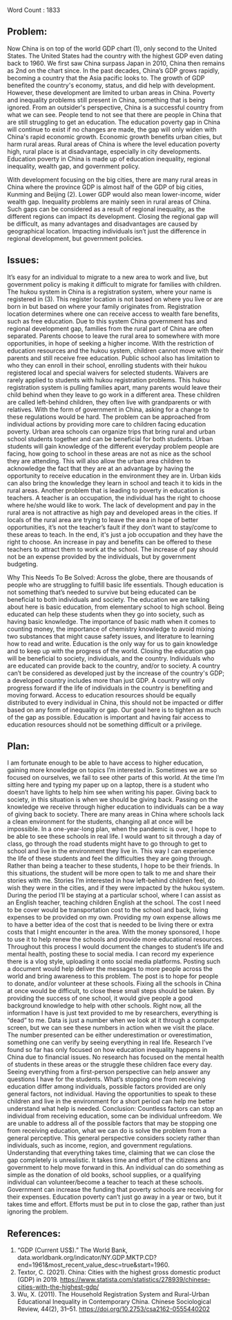 Word Count : 1833
## Problem:
Now China is on top of the world GDP chart (1), only second to the United States. The United States had the country with the highest GDP even dating back to 1960. We first saw China surpass Japan in 2010, China then remains as 2nd on the chart since. In the past decades, China’s GDP grows rapidly, becoming a country that the Asia pacific looks to. The growth of GDP benefited the country's economy, status, and did help with development. However, these development are limited to urban areas in China. Poverty and inequality problems still present in China, something that is being ignored. From an outsider's perspective, China is a successful country from what we can see. People tend to not see that there are people in China that are still struggling to get an education. The education poverty gap in China will continue to exist if no changes are made, the gap will only widen with China's rapid economic growth. Economic growth benefits urban cities, but harm rural areas. Rural areas of China is where the level education poverty high, rural place is at disadvantage, especially in city developments. Education poverty in China is made up of education inequality, regional inequality, wealth gap, and government policy.

With development focusing on the big cities, there are many rural areas in China where the province GDP is almost half of the GDP of big cities, Kunming and Beijing (2). Lower GDP would also mean lower-income, wider wealth gap. Inequality problems are mainly seen in rural areas of China. Such gaps can be considered as a result of regional inequality, as the different regions can impact its development. Closing the regional gap will be difficult, as many advantages and disadvantages are caused by geographical location. Impacting individuals isn’t just the difference in regional development, but government policies. 

## Issues:
It’s easy for an individual to migrate to a new area to work and live, but government policy is making it difficult to migrate for families with children. The hukou system in China is a registration system, where your name is registered in (3). This register location is not based on where you live or are born in but based on where your family originates from. Registration location determines where one can receive access to wealth fare benefits, such as free education.  Due to this system China government has and regional development gap, families from the rural part of China are often separated. Parents choose to leave the rural area to somewhere with more opportunities, in hope of seeking a higher income. With the restriction of education resources and the hukou system, children cannot move with their parents and still receive free education. Public school also has limitation to who they can enroll in their school, enrolling students with their hukou registered local and special waivers for selected students. Waivers are rarely applied to students with hukou registration problems. This hukou registration system is pulling families apart, many parents would leave their child behind when they leave to go work in a different area. These children are called left-behind children, they often live with grandparents or with relatives. 
With the form of government in China, asking for a change to these regulations would be hard. The problem can be approached from individual actions by providing more care to children facing education poverty. Urban area schools can organize trips that bring rural and urban school students together and can be beneficial for both students. Urban students will gain knowledge of the different everyday problem people are facing, how going to school in these areas are not as nice as the school they are attending. This will also allow the urban area children to acknowledge the fact that they are at an advantage by having the opportunity to receive education in the environment they are in. Urban kids can also bring the knowledge they learn in school and teach it to kids in the rural areas. 
Another problem that is leading to poverty in education is teachers. A teacher is an occupation, the individual has the right to choose where he/she would like to work. The lack of development and pay in the rural area is not attractive as high pay and developed areas in the cities. If locals of the rural area are trying to leave the area in hope of better opportunities, it’s not the teacher’s fault if they don’t want to stay/come to these areas to teach. In the end, it's just a job occupation and they have the right to choose. An increase in pay and benefits can be offered to these teachers to attract them to work at the school. The increase of pay should not be an expense provided by the individuals, but by government budgeting. 

Why This Needs To Be Solved:
Across the globe, there are thousands of people who are struggling to fulfill basic life essentials. Though education is not something that’s needed to survive but being educated can be beneficial to both individuals and society. The education we are talking about here is basic education, from elementary school to high school. Being educated can help these students when they go into society, such as having basic knowledge. The importance of basic math when it comes to counting money, the importance of chemistry knowledge to avoid mixing two substances that might cause safety issues, and literature to learning how to read and write. Education is the only way for us to gain knowledge and to keep up with the progress of the world. Closing the education gap will be beneficial to society, individuals, and the country.
Individuals who are educated can provide back to the country, and/or to society. A country can’t be considered as developed just by the increase of the country's GDP; a developed country includes more than just GDP. A country will only progress forward if the life of individuals in the country is benefiting and moving forward. 
Access to education resources should be equally distributed to every individual in China, this should not be impacted or differ based on any form of inequality or gap. Our goal here is to tighten as much of the gap as possible. Education is important and having fair access to education resources should not be something difficult or a privilege. 

## Plan:
I am fortunate enough to be able to have access to higher education, gaining more knowledge on topics I’m interested in. Sometimes we are so focused on ourselves, we fail to see other parts of this world. At the time I’m sitting here and typing my paper up on a laptop, there is a student who doesn’t have lights to help him see when writing his paper. Giving back to society, in this situation is when we should be giving back. Passing on the knowledge we receive through higher education to individuals can be a way of giving back to society.
There are many areas in China where schools lack a clean environment for the students, changing all at once will be impossible. In a one-year-long plan, when the pandemic is over, I hope to be able to see these schools in real life. I would want to sit through a day of class, go through the road students might have to go through to get to school and live in the environment they live in. This way I can experience the life of these students and feel the difficulties they are going through. Rather than being a teacher to these students, I hope to be their friends. In this situations, the student will be more open to talk to me and share their stories with me. Stories I’m interested in how left-behind children feel, do wish they were in the cities, and if they were impacted by the hukou system. 
During the period I’ll be staying at a particular school, where I can assist as an English teacher, teaching children English at the school. The cost I need to be cover would be transportation cost to the school and back, living expenses to be provided on my own. Providing my own expense allows me to have a better idea of the cost that is needed to be living there or extra costs that I might encounter in the area. 
With the money sponsored, I hope to use it to help renew the schools and provide more educational resources. Throughout this process I would document the changes to student’s life and mental health, posting these to social media. I can record my experience there is a vlog style, uploading it onto social media platforms. Posting such a document would help deliver the messages to more people across the world and bring awareness to this problem. The post is to hope for people to donate, and/or volunteer at these schools. Fixing all the schools in China at once would be difficult, to close these small steps should be taken. By providing the success of one school, it would give people a good background knowledge to help with other schools. 
Right now, all the information I have is just text provided to me by researchers, everything is “dead” to me. Data is just a number when we look at it through a computer screen, but we can see these numbers in action when we visit the place. The number presented can be either underestimation or overestimation, something one can verify by seeing everything in real life. Research I’ve found so far has only focused on how education inequality happens in China due to financial issues. No research has focused on the mental health of students in these areas or the struggle these children face every day. Seeing everything from a first-person perspective can help answer any questions I have for the students. What’s stopping one from receiving education differ among individuals, possible factors provided are only general factors, not individual. Having the opportunities to speak to these children and live in the environment for a short period can help me better understand what help is needed. 
Conclusion:
Countless factors can stop an individual from receiving education, some can be individual unfreedom. We are unable to address all of the possible factors that may be stopping one from receiving education, what we can do is solve the problem from a general perceptive. This general perspective considers society rather than individuals, such as income, region, and government regulations. Understanding that everything takes time, claiming that we can close the gap completely is unrealistic. It takes time and effort of the citizens and government to help move forward in this. An individual can do something as simple as the donation of old books, school supplies, or a qualifying individual can volunteer/become a teacher to teach at these schools. Government can increase the funding that poverty schools are receiving for their expenses. Education poverty can’t just go away in a year or two, but it takes time and effort. Efforts must be put in to close the gap, rather than just ignoring the problem.

## References:
1.	“GDP (Current US$).” The World Bank, data.worldbank.org/indicator/NY.GDP.MKTP.CD?end=1961&amp;most_recent_value_desc=true&amp;start=1960.
2.	Textor, C. (2021). China: Cities with the highest gross domestic product (GDP) in 2019. https://www.statista.com/statistics/278939/chinese-cities-with-the-highest-gdp/
3.	Wu, X. (2011). The Household Registration System and Rural-Urban Educational Inequality in Contemporary China. Chinese Sociological Review, 44(2), 31–51. https://doi.org/10.2753/csa2162-0555440202
